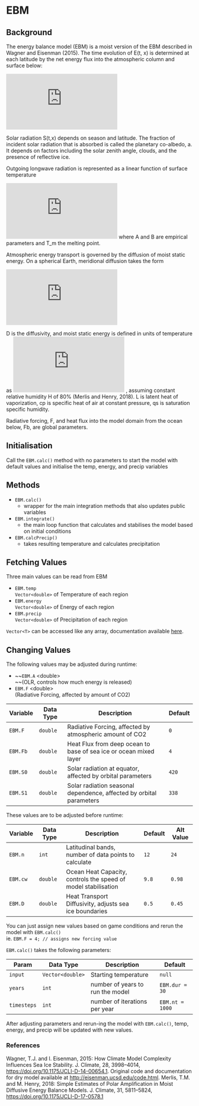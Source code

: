 # **EBM**

## **Background**
The energy balance model (EBM) is a moist version of the EBM described in Wagner and Eisenman (2015). The time evolution of E(t, x) is determined at each latitude by the net energy flux into the atmospheric column and surface below:

![equation](https://latex.codecogs.com/gif.latex?%5Cfrac%7B%5Cpartial%20E%7D%7B%5Cpartial%20t%7D%20%3D%20aS%20-%20L%20&plus;%20D%5Cnabla%5E2%20h%20&plus;%20F%20&plus;%20F_b)

Solar radiation S(t,x) depends on season and latitude. The fraction of incident solar radiation that is absorbed is called the planetary co-albedo, a. It depends on factors including the solar zenith angle, clouds, and the presence of reflective ice.

Outgoing longwave radiation is represented as a linear function of surface temperature

![equation](https://latex.codecogs.com/gif.latex?%5BA&plus;B%28T-T_m%29%5D)
where A and B are empirical parameters and T_m the melting point.

Atmospheric energy transport is governed by the diffusion of moist static energy. On a spherical Earth, meridional diffusion takes the form 

![equation](https://latex.codecogs.com/gif.latex?D%5Cnabla%5E2%20h%20%3D%20D%5Cfrac%7B%5Cpartial%7D%7B%5Cpartial%20x%7D%5Cbigg%5B%281-x%5E2%29%5Cfrac%7B%5Cpartial%20h%7D%7B%5Cpartial%20x%7D%5Cbigg%5D)

D is the diffusivity, and moist static energy is defined in units of temperature as 
![equation](https://latex.codecogs.com/gif.latex?%24h%3DT&plus;L%5Cmathcal%7BH%7Dc_p%5E%7B-1%7Dq_s%24)
, assuming constant relative humidity H of 80% (Merlis and Henry, 2018). L is latent heat of vaporization, cp is specific heat of air at constant pressure, qs is saturation specific humidity.

Radiative forcing, F, and heat flux into the model domain from the ocean below, Fb, are global parameters.

## **Initialisation**

Call the `EBM.calc()` method with no parameters to start the model with default values and initialise the temp, energy, and precip variables

## **Methods**

- `EBM.calc()`
  - wrapper for the main integration methods that also updates public variables
- `EBM.integrate()`
  - the main loop function that calculates and stabilises the model based on initial conditions
- `EBM.calcPrecip()`
  - takes resulting temperature and calculates precipitation

## **Fetching Values**

Three main values can be read from EBM

- `EBM.temp`<br>
  `Vector<double>` of Temperature of each region
- `EBM.energy`<br>
  `Vector<double>` of Energy of each region
- `EBM.precip`<br>
  `Vector<double>` of Precipitation of each region

`Vector<T>` can be accessed like any array, documentation available [here](https://numerics.mathdotnet.com/api/MathNet.Numerics.LinearAlgebra.Double/Vector.htm).

## **Changing Values**

The following values may be adjusted during runtime:

- ~~`EBM.A` \<double> <br> 
  ~~(OLR, controls how much energy is released)
- `EBM.F` \<double> <br>
  (Radiative Forcing, affected by amount of CO2)<br>
  
| Variable | Data Type | Description                                                         | Default |
| -------- | --------- | ------------------------------------------------------------------- | ------- |
| `EBM.F`  | `double`  | Radiative Forcing, affected by atmospheric amount of CO2            | `0`     |
| `EBM.Fb` | `double`  | Heat Flux from deep ocean to base of sea ice or ocean mixed layer   | `4`     |
| `EBM.S0` | `double`  | Solar radiation at equator, affected by orbital parameters          | `420`   |
| `EBM.S1` | `double`  | Solar radiation seasonal dependence, affected by orbital parameters | `338`   |

These values are to be adjusted before runtime:

| Variable | Data Type | Description                                                    | Default | Alt Value |
| -------- | --------- | -------------------------------------------------------------- | ------- | --------- |
| `EBM.n`  | `int`     | Latitudinal bands, number of data points to calculate          | `12`    | `24`      |
| `EBM.cw` | `double`  | Ocean Heat Capacity, controls the speed of model stabilisation | `9.8`   | `0.98`    |
| `EBM.D`  | `double`  | Heat Transport Diffusivity, adjusts sea ice boundaries         | `0.5`   | `0.45`    |

You can just assign new values based on game conditions and rerun the model with `EBM.calc()`<br>
ie. `EBM.F = 4; // assigns new forcing value`

`EBM.calc()` takes the following parameters:<br>

| Param       | Data Type        | Description                      | Default         |
| ----------- | ---------------- | -------------------------------- | --------------- |
| `input`     | `Vector<double>` | Starting temperature             | `null`          |
| `years`     | `int`            | number of years to run the model | `EBM.dur = 30`  |
| `timesteps` | `int`            | number of iterations per year   | `EBM.nt = 1000` |

After adjusting parameters and rerun-ing the model with `EBM.calc()`, temp, energy, and precip will be updated with new values.

### References
Wagner, T.J. and I. Eisenman, 2015: How Climate Model Complexity Influences Sea Ice Stability. J. Climate, 28, 3998–4014, https://doi.org/10.1175/JCLI-D-14-00654.1. Original code and documentation for dry model available at http://eisenman.ucsd.edu/code.html.
Merlis, T.M. and M. Henry, 2018: Simple Estimates of Polar Amplification in Moist Diffusive Energy Balance Models. J. Climate, 31, 5811–5824, https://doi.org/10.1175/JCLI-D-17-0578.1 

